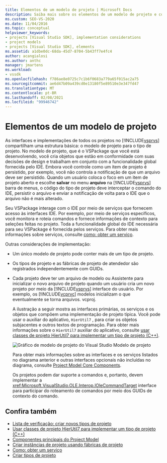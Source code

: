 ```yaml
---
title: Elementos de um modelo de projeto | Microsoft Docs
description: Saiba mais sobre os elementos de um modelo de projeto e como as interfaces e implementações de todos os projetos no Visual Studio compartilham uma estrutura básica.
ms.custom: SEO-VS-2020
ms.date: 11/04/2016
ms.topic: conceptual
helpviewer_keywords:
- projects [Visual Studio SDK], implementation considerations
- project models
- projects [Visual Studio SDK], elements
ms.assetid: a1dbe0dc-68da-45d7-8704-5b43ff7e4fc4
author: acangialosi
ms.author: anthc
manager: jmartens
ms.workload:
- vssdk
ms.openlocfilehash: f786ae8e0725c7c1b6f0683a779a65f015ac2a75
ms.sourcegitcommit: ae6d47b09a439cd0e13180f5e89510e3e347fd47
ms.translationtype: MT
ms.contentlocale: pt-BR
ms.lasthandoff: 02/08/2021
ms.locfileid: "99946742"
---
```

# <a name="elements-of-a-project-model"></a>Elementos de um modelo de projeto
As interfaces e implementações de todos os projetos no [!INCLUDE[vsprvs](../../code-quality/includes/vsprvs_md.md)] compartilham uma estrutura básica: o modelo de projeto para o tipo de projeto. No modelo de projeto, que é o VSPackage que você está desenvolvendo, você cria objetos que estão em conformidade com suas decisões de design e trabalham em conjunto com a funcionalidade global fornecida pelo IDE. Embora você controle como um item de projeto é persistido, por exemplo, você não controla a notificação de que um arquivo deve ser persistido. Quando um usuário coloca o foco em um item de projeto aberto e escolhe **salvar** no menu **arquivo** na [!INCLUDE[vsprvs](../../code-quality/includes/vsprvs_md.md)] barra de menus, o código do tipo de projeto deve interceptar o comando do IDE, persistir o arquivo e enviar a notificação de volta para o IDE que o arquivo não é mais alterado.

 Seu VSPackage interage com o IDE por meio de serviços que fornecem acesso às interfaces IDE. Por exemplo, por meio de serviços específicos, você monitora e roteia comandos e fornece informações de contexto para seleções feitas no projeto. Toda a funcionalidade global do IDE necessária para seu VSPackage é fornecida pelos serviços. Para obter mais informações sobre serviços, consulte [como: obter um serviço](../../extensibility/how-to-get-a-service.md).

 Outras considerações de implementação:

- Um único modelo de projeto pode conter mais de um tipo de projeto.

- Os tipos de projeto e as fábricas de projeto de atendedor são registrados independentemente com GUIDs.

- Cada projeto deve ter um arquivo de modelo ou Assistente para inicializar o novo arquivo de projeto quando um usuário cria um novo projeto por meio da [!INCLUDE[vsprvs](../../code-quality/includes/vsprvs_md.md)] interface do usuário. Por exemplo, os [!INCLUDE[vcprvc](../../code-quality/includes/vcprvc_md.md)] modelos inicializam o que eventualmente se torna arquivos. vcproj.

  A ilustração a seguir mostra as interfaces primárias, os serviços e os objetos que compõem uma implementação de projeto típica. Você pode usar o auxiliar do aplicativo, `HierUtil7` , para criar os objetos subjacentes e outros textos de programação. Para obter mais informações sobre o `HierUtil7` auxiliar do aplicativo, consulte [usar classes de projeto HierUtil7 para implementar um tipo de projeto (C++)](/previous-versions/bb166212(v=vs.100)).

  ![Gráfico de modelo de projeto do Visual Studio](../../extensibility/internals/media/vsprojectmodel.gif "vsProjectModel") Modelo de projeto

  Para obter mais informações sobre as interfaces e os serviços listados no diagrama anterior e outras interfaces opcionais não incluídas no diagrama, consulte [Project Model Core Components](../../extensibility/internals/project-model-core-components.md).

  Os projetos podem dar suporte a comandos e, portanto, devem implementar a <xref:Microsoft.VisualStudio.OLE.Interop.IOleCommandTarget> interface para participar do roteamento de comandos por meio dos GUIDs de contexto do comando.

## <a name="see-also"></a>Confira também
- [Lista de verificação: criar novos tipos de projeto](../../extensibility/internals/checklist-creating-new-project-types.md)
- [Usar classes de projeto HierUtil7 para implementar um tipo de projeto (C++)](/previous-versions/bb166212(v=vs.100))
- [Componentes principais do Project Model](../../extensibility/internals/project-model-core-components.md)
- [Criar instâncias de projeto usando fábricas de projeto](../../extensibility/internals/creating-project-instances-by-using-project-factories.md)
- [Como: obter um serviço](../../extensibility/how-to-get-a-service.md)
- [Criar tipos de projeto](../../extensibility/internals/creating-project-types.md)